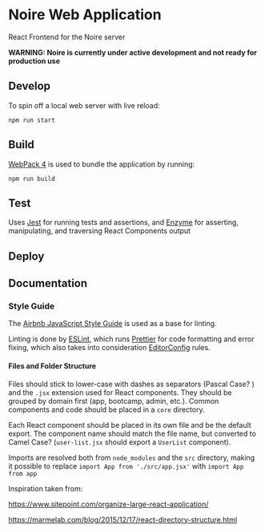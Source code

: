 # Noire Web Application

React Frontend for the Noire server

**WARNING: Noire is currently under active development and not ready for production use**

## Develop

To spin off a local web server with live reload:

`npm run start`

## Build

[WebPack 4](https://webpack.js.org) is used to bundle the application by running:

`npm run build`

## Test

Uses [Jest](https://facebook.github.io/jest/) for running tests and assertions, and [Enzyme](http://airbnb.io/enzyme/) for asserting, manipulating, and traversing React Components output

## Deploy

## Documentation

### Style Guide

The [Airbnb JavaScript Style Guide](https://github.com/airbnb/javascript) is used as a base for linting.

Linting is done by [ESLint](https://eslint.org), which runs [Prettier](https://prettier.io) for code formatting and error fixing, which also takes into consideration [EditorConfig](http://editorconfig.org) rules.

#### Files and Folder Structure

Files should stick to lower-case with dashes as separators (Pascal Case? ) and the `.jsx` extension used for React components. They should be grouped by domain first (app, bootcamp, admin, etc.). Common components and code should be placed in a `core` directory.

Each React component should be placed in its own file and be the default export. The component name should match the file name, but converted to Camel Case? (`user-list.jsx` should export a `UserList` component).

Imports are resolved both from `node_modules` and the `src` directory, making it possible to replace
`import App from './src/app.jsx'` with
`import App from app`

Inspiration taken from:

https://www.sitepoint.com/organize-large-react-application/

https://marmelab.com/blog/2015/12/17/react-directory-structure.html

